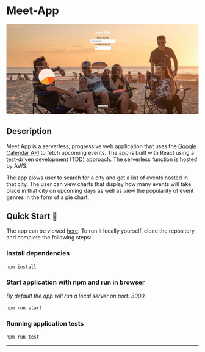 # Meet-App

![meet](/Meet.png)

## Description

Meet App is a serverless, progressive web application that uses the [Google Calendar API](https://developers.google.com/calendar) to fetch upcoming events. The app is built with React using a test-driven development (TDD) approach. The serverless function is hosted by AWS.

The app alows user to search for a city and get a list of events hosted in that city. The user can view charts that display how many events will take place in that city on upcoming days as well as view the popularity of event genres in the form of a pie chart.

## Quick Start 🚀

The app can be viewed [here](https://paulinemarg.github.io/meet-app/).
To run it locally yourself, clone the repository, and complete the following steps:

### Install dependencies

```bash
npm install
```

### Start application with npm and run in browser

_By default the app will run a local server on port: 3000_

```bash
npm run start
```

### Running application tests

```bash
npm run test
```

---
